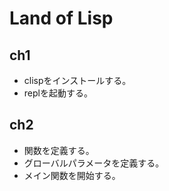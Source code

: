 # Land of Lisp


## ch1

- clispをインストールする。
- replを起動する。

## ch2

- 関数を定義する。
- グローバルパラメータを定義する。
- メイン関数を開始する。
